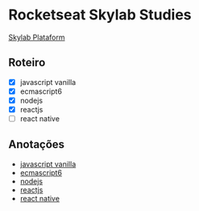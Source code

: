 # Rocketseat Skylab Studies

[Skylab Plataform](https://skylab.rocketseat.com.br/)

## Roteiro

- [x] javascript vanilla
- [x] ecmascript6
- [x] nodejs
- [x] reactjs
- [ ] react native

## Anotações

- [javascript vanilla]()
- [ecmascript6]()
- [nodejs]()
- [reactjs]()
- [react native]()
